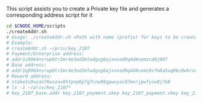 This script assists you to create a Private key file and generates a corresponding address script for it
``` bash
cd $CNODE_HOME/scripts
./createAddr.sh
# Usage: ./createAddr.sh <Path with name (prefix) for keys to be created>
# Example:
# createAddr.sh ~/priv/key_2107
# Payment/Enterprise address:
# addr1v9964nsrwp6tr2mr4e3ed3mlwdgug6ajxnnad9q4d4vemzcd0j097
# Base address:
# addr1q9964nsrwp6tr2mr4e3ed3mlwdgug6ajxnnad9q4d4vemz6vfm8a5aq96c0wkrxr5ru3a3xut5qzacfmslakv8yzujfqf0fqhk
# Reward address:
# stake1u9xyan76wszav8htpnp6p7g7cnw96qpwuyac07mxrjpwfysw8j7e8
# ls -1 ~/priv/key_2107*
# key_2107_base.addr key_2107_payment.skey key_2107_payment.vkey key_2107_payment.addr key_2107_stake.skey key_2107_stake.vkey key_2107_reward.addr
```
